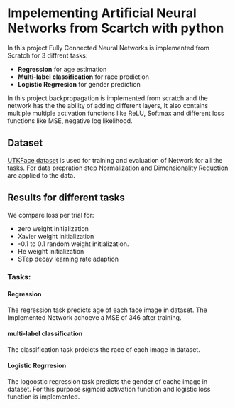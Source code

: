 # Impelementing Artificial Neural Networks from Scartch with python

In this project Fully Connected Neural Networks is implemented from Scratch for 3 diffrent tasks:
- **Regression** for age estimation
- **Multi-label classification**  for race prediction
- **Logistic Regrresion** for gender prediction 


In this project backpropagation is implemented from scratch and the network has the the ability of adding different layers, It also contains multiple multiple activation functions like ReLU, Softmax and different loss functions like MSE, negative log likelihood.

## Dataset
[UTKFace dataset](https://susanqq.github.io/UTKFace) is used for training and evaluation of Network for all the tasks. 
For data prepration step Normalization and Dimensionality Reduction are applied to the data.


## Results for different tasks
We compare loss per trial for:
  - zero weight initialization
  - Xavier weight initialization
  - -0.1 to 0.1 random weight initialization.
  - He weight initialization
  - STep decay learning rate adaption
 
### Tasks:
#### Regression
The regression task predicts age of each face image in dataset. The Implemented Network achoeve a MSE of 346 after training.

#### multi-label classification
The classification task prdeicts the race of each image in dataset.


#### Logistic Regrresion
The logoostic regression task predicts the gender of eache image in dataset.
For this purpose sigmoid activation function and logistic loss function is implemented.


